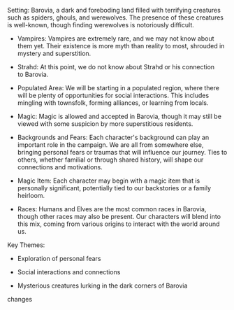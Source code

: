  Setting: Barovia, a dark and foreboding land filled with terrifying creatures such as spiders, ghouls, and werewolves. The presence of these creatures is well-known, though finding werewolves is notoriously difficult. 
    
- Vampires: Vampires are extremely rare, and we may not know about them yet. Their existence is more myth than reality to most, shrouded in mystery and superstition. 
    
- Strahd: At this point, we do not know about Strahd or his connection to Barovia. 
    
- Populated Area: We will be starting in a populated region, where there will be plenty of opportunities for social interactions. This includes mingling with townsfolk, forming alliances, or learning from locals. 
    
- Magic: Magic is allowed and accepted in Barovia, though it may still be viewed with some suspicion by more superstitious residents. 
    
- Backgrounds and Fears: Each character's background can play an important role in the campaign. We are all from somewhere else, bringing personal fears or traumas that will influence our journey. Ties to others, whether familial or through shared history, will shape our connections and motivations. 
    
- Magic Item: Each character may begin with a magic item that is personally significant, potentially tied to our backstories or a family heirloom. 
    
- Races: Humans and Elves are the most common races in Barovia, though other races may also be present. Our characters will blend into this mix, coming from various origins to interact with the world around us. 
    

Key Themes: 

- Exploration of personal fears 
    
- Social interactions and connections 
    
- Mysterious creatures lurking in the dark corners of Barovia


changes